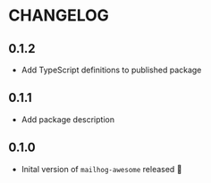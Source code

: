# CHANGELOG

## 0.1.2 

- Add TypeScript definitions to published package

## 0.1.1

- Add package description

## 0.1.0

- Inital version of `mailhog-awesome` released :tada: